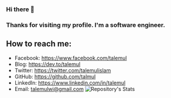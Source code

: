 ### Hi there 👋
### Thanks for visiting my profile. I'm a software engineer.
## How to reach me:
- Facebook: https://www.facebook.com/talemul
- Blog: https://dev.to/talemul
- Twitter: https://twitter.com/talemulislam
- GitHub: https://github.com/talmul
- LinkedIn: https://www.linkedin.com/in/talemul
- Email: talemulwi@gmail.com
![Repository's Stats](https://github-readme-stats.vercel.app/api/top-langs/?username=talemul&theme=chartreuse-dark)

<!--
**talemul/talemul** is a ✨ _special_ ✨ repository because its `README.md` (this file) appears on your GitHub profile.

Here are some ideas to get you started:

- 🔭 I’m currently working on ...
- 🌱 I’m currently learning ...
- 👯 I’m looking to collaborate on ...
- 🤔 I’m looking for help with ...
- 💬 Ask me about ...
- 📫 How to reach me: ...
- 😄 Pronouns: ...
- ⚡ Fun fact: ...
-->
